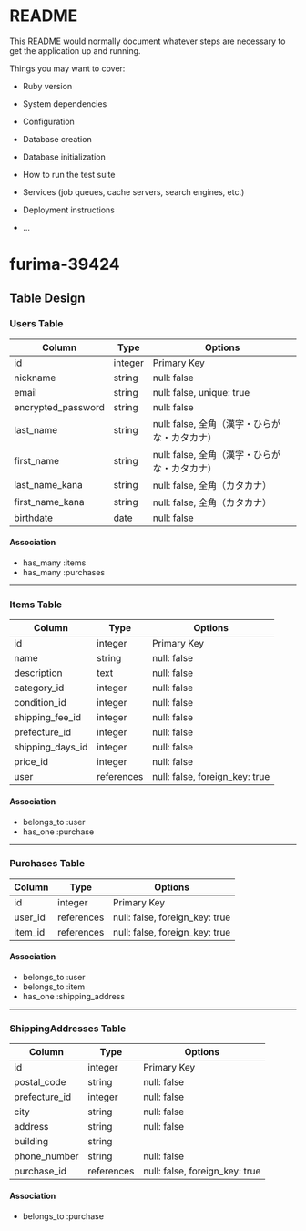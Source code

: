 # README

This README would normally document whatever steps are necessary to get the
application up and running.

Things you may want to cover:

* Ruby version

* System dependencies

* Configuration

* Database creation

* Database initialization

* How to run the test suite

* Services (job queues, cache servers, search engines, etc.)

* Deployment instructions

* ...

# furima-39424

## Table Design

### Users Table

| Column             | Type    | Options                                 |
|--------------------|---------|-----------------------------------------|
| id                 | integer | Primary Key                             |
| nickname           | string  | null: false                             |
| email              | string  | null: false, unique: true               |
| encrypted_password | string  | null: false                             |
| last_name          | string  | null: false, 全角（漢字・ひらがな・カタカナ） |
| first_name         | string  | null: false, 全角（漢字・ひらがな・カタカナ） |
| last_name_kana     | string  | null: false, 全角（カタカナ）              |
| first_name_kana    | string  | null: false, 全角（カタカナ）              |
| birthdate          | date    | null: false                             |

#### Association
- has_many :items
- has_many :purchases

---

### Items Table

| Column           | Type        | Options                           |
|------------------|-------------|-----------------------------------|
| id               | integer     | Primary Key                       |
| name             | string      | null: false                       |
| description      | text        | null: false                       |
| category_id      | integer     | null: false                       |
| condition_id     | integer     | null: false                       |
| shipping_fee_id  | integer     | null: false                       |
| prefecture_id    | integer     | null: false                       |
| shipping_days_id | integer     | null: false                       |
| price_id         | integer     | null: false                       |
| user             | references  | null: false, foreign_key: true    |

#### Association
- belongs_to :user
- has_one :purchase

---

### Purchases Table

| Column  | Type       | Options                         |
|---------|------------|---------------------------------|
| id      | integer    | Primary Key                     |
| user_id | references | null: false, foreign_key: true  |
| item_id | references | null: false, foreign_key: true  |

#### Association
- belongs_to :user
- belongs_to :item
- has_one :shipping_address

---

### ShippingAddresses Table

| Column        | Type       | Options                                 |
|---------------|------------|-----------------------------------------|
| id            | integer    | Primary Key                             |
| postal_code   | string     | null: false                             |
| prefecture_id | integer    | null: false                             |
| city          | string     | null: false                             |
| address       | string     | null: false                             |
| building      | string     |                                         |
| phone_number  | string     | null: false                             |
| purchase_id   | references | null: false, foreign_key: true          |

#### Association
- belongs_to :purchase